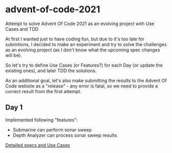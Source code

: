 # advent-of-code-2021
Attempt to solve Advent Of Code 2021 as an evolving project with Use Cases and TDD

At first I wanted just to have coding fun, but due to it's too late for submitions, I decided to make an experiment and try to solve the challenges as an evolving project (as I don't know what the upcoming spec changes will be).

So let's try to define Use Cases (or Features?) for each Day (or update the existing ones), and later TDD the solutions.

As an additional goal, let's also make submitting the results to the Advent Of Code website as a "release" - any error is fatal, so we need to provide a correct result from the first attempt.

## Day 1

Implemented following "features":
- Submarine can perform sonar sweep
- Depth Analyzer can process sonar sweep results

[Detailed specs and Use Cases](DaysAsSpecs/Day1/Specs.md)